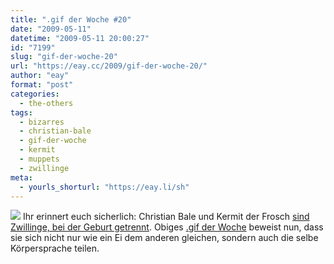 ```yaml
---
title: ".gif der Woche #20"
date: "2009-05-11"
datetime: "2009-05-11 20:00:27"
id: "7199"
slug: "gif-der-woche-20"
url: "https://eay.cc/2009/gif-der-woche-20/"
author: "eay"
format: "post"
categories:
  - the-others
tags:
  - bizarres
  - christian-bale
  - gif-der-woche
  - kermit
  - muppets
  - zwillinge
meta:
  - yourls_shorturl: "https://eay.li/sh"
---
```


![](/uploads/2009/balekermit.gif) Ihr erinnert euch sicherlich: Christian Bale und Kermit der Frosch [sind Zwillinge, bei der Geburt getrennt](//eay.cc/2008/bei-der-geburt-getrennt/). Obiges [.gif der Woche](//eay.cc/tag/gif-der-woche/) beweist nun, dass sie sich nicht nur wie ein Ei dem anderen gleichen, sondern auch die selbe Körpersprache teilen.
